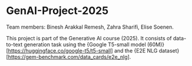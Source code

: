 # GenAI-Project-2025
Team members: Binesh Arakkal Remesh, Zahra Sharifi, Elise Soenen.

This project is part of the Generative AI course (2025). It consists of data-to-text generation task using the {Google T5-small model (60M)}[https://huggingface.co/google-t5/t5-small] and the {E2E NLG dataset}[https://gem-benchmark.com/data_cards/e2e_nlg].
